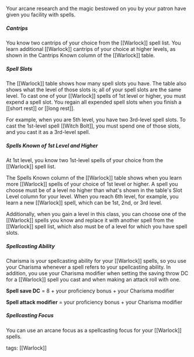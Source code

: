 Your arcane research and the magic bestowed on you by your patron have given you facility with spells.

##### Cantrips

You know two cantrips of your choice from the [[Warlock]] spell list. You learn additional [[Warlock]] cantrips of your choice at higher levels, as shown in the Cantrips Known column of the [[Warlock]] table.

##### Spell Slots

The [[Warlock]] table shows how many spell slots you have. The table also shows what the level of those slots is; all of your spell slots are the same level. To cast one of your [[Warlock]] spells of 1st level or higher, you must expend a spell slot. You regain all expended spell slots when you finish a [[short rest]] or [[long rest]].

For example, when you are 5th level, you have two 3rd-level spell slots. To cast the 1st-level spell [[Witch Bolt]], you must spend one of those slots, and you cast it as a 3rd-level spell.

##### Spells Known of 1st Level and Higher

At 1st level, you know two 1st-level spells of your choice from the [[Warlock]] spell list.

The Spells Known column of the [[Warlock]] table shows when you learn more [[Warlock]] spells of your choice of 1st level or higher. A spell you choose must be of a level no higher than what's shown in the table's Slot Level column for your level. When you reach 6th level, for example, you learn a new [[Warlock]] spell, which can be 1st, 2nd, or 3rd level.

Additionally, when you gain a level in this class, you can choose one of the [[Warlock]] spells you know and replace it with another spell from the [[Warlock]] spell list, which also must be of a level for which you have spell slots.

##### Spellcasting Ability

Charisma is your spellcasting ability for your [[Warlock]] spells, so you use your Charisma whenever a spell refers to your spellcasting ability. In addition, you use your Charisma modifier when setting the saving throw DC for a [[Warlock]] spell you cast and when making an attack roll with one.

**Spell save DC** \= 8 + your proficiency bonus + your Charisma modifier

**Spell attack modifier** \= your proficiency bonus + your Charisma modifier

##### Spellcasting Focus

You can use an arcane focus as a spellcasting focus for your [[Warlock]] spells.

tags: [[Warlock]]